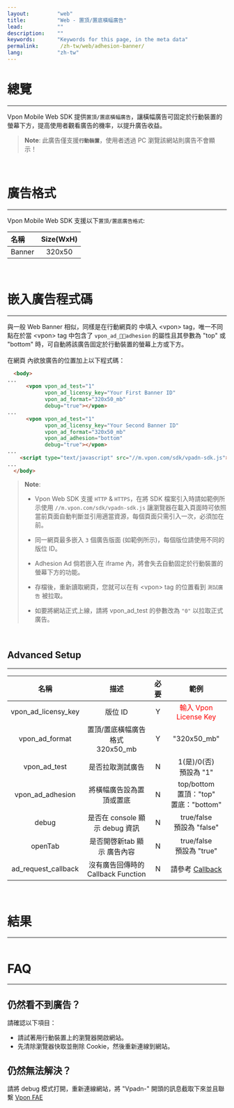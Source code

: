 ```yaml
---
layout:         "web"
title:          "Web - 置頂/置底橫幅廣告"
lead:           ""
description:    ""
keywords:       "Keywords for this page, in the meta data"
permalink:       /zh-tw/web/adhesion-banner/
lang:           "zh-tw"
---
```


# 總覽
---
Vpon Mobile Web SDK 提供`置頂/置底橫幅廣告`，讓橫幅廣告可固定於行動裝置的螢幕下方，提高使用者觀看廣告的機率，以提升廣告收益。<br>

> **Note**:
>此廣告僅支援<strong>`行動裝置`</strong>，使用者透過 PC 瀏覽該網站則廣告不會顯示！
<br>

# 廣告格式
---
Vpon Mobile Web SDK 支援以下`置頂/置底廣告格式`:<br>

| 名稱               | Size(WxH)     |
| :---------------- | :------------:|
| Banner            |    320x50     |

<br>

# 嵌入廣告程式碼
---
與一般 Web Banner 相似，同樣是在行動網頁的 <body> 中填入 \<vpon\> tag，唯一不同點在於當 \<vpon\> tag 中包含了 `vpon_ad_adhesion` 的屬性且其參數為 "top" 或 "bottom" 時，可自動將該廣告固定於行動裝置的螢幕上方或下方。<br><br>
在網頁 <body> 內欲放廣告的位置加上以下程式碼：

```html
  <body>
...
      <vpon vpon_ad_test="1"
            vpon_ad_licensy_key="Your First Banner ID"
            vpon_ad_format="320x50_mb"
            debug="true"></vpon>
...
      <vpon vpon_ad_test="1"
            vpon_ad_licensy_key="Your Second Banner ID"
            vpon_ad_format="320x50_mb"
            vpon_ad_adhesion="bottom"
            debug="true"></vpon>
...
    <script type="text/javascript" src="//m.vpon.com/sdk/vpadn-sdk.js"> </script>
...
  </body>
```
> **Note**:
>
>* Vpon Web SDK 支援 `HTTP` & `HTTPS`，在將 SDK 檔案引入時請如範例所示使用 `//m.vpon.com/sdk/vpadn-sdk.js` 讓瀏覽器在載入頁面時可依照當前頁面自動判斷並引用適當資源，每個頁面只需引入一次，必須加在 </body> 前。
>
>* 同一網頁最多嵌入 `3` 個廣告版面 (如範例所示)，每個版位請使用不同的版位 ID。
>
>* Adhesion Ad 倘若嵌入在 iframe 內，將會失去自動固定於行動裝置的螢幕下方的功能。
>
>* 存檔後，重新讀取網頁，您就可以在有 \<vpon\> tag 的位置看到 `測試廣告` 被拉取。
>
>* 如要將網站正式上線，請將 vpon_ad_test 的參數改為 `"0"` 以拉取正式廣告。


<br>

## Advanced Setup
---

名稱                   | 描述                               | 必要  | 範例
:--------------------:|:----------------------------------:|:----:|:------------------------:
vpon\_ad\_licensy\_key| 版位 ID                             | Y    | <font color="red">輸入 Vpon License Key</font>
vpon\_ad\_format      | 置頂/置底橫幅廣告格式<br>320x50\_mb    | Y    | "320x50\_mb"
vpon\_ad\_test        | 是否拉取測試廣告                      | N    | 1(是)/0(否)<br>預設為 "1"
vpon\_ad\_adhesion    | 將橫幅廣告設為置頂或置底               | N    | top/bottom<br>置頂："top"<br>置底："bottom"
debug                 | 是否在 console 顯示 debug 資訊        | N   | true/false<br>預設為 "false"
openTab               | 是否開啓新tab 顯示 廣告內容            | N    | true/false<br>預設為 "true"
ad\_request\_callback | 沒有廣告回傳時的 Callback Function  | N       | 請參考 [Callback]

<br>

# 結果
---
<img src="{{site.imgurl}}/Adhesion-Banner-1.png" alt="" class="width-300"/>


# FAQ
---

## 仍然看不到廣告？
請確認以下項目：

* 請試著用行動裝置上的瀏覽器開啟網站。
* 先清除瀏覽器快取並刪除 Cookie，然後重新連線到網站。

## 仍然無法解決？
請將 debug 模式打開，重新連線網站，將 "Vpadn-" 開頭的訊息截取下來並且聯繫 [Vpon FAE]

[Callback]: {{site.baseurl}}/zh-tw/web/original-banner/#callback
[Vpon FAE]: mailto:fae@vpon.com
